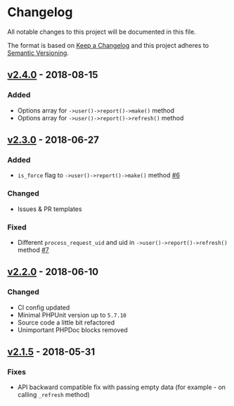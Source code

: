 # Changelog

All notable changes to this project will be documented in this file.

The format is based on [Keep a Changelog][keepachangelog] and this project adheres to [Semantic Versioning][semver].

## [v2.4.0] - 2018-08-15

### Added

- Options array for `->user()->report()->make()` method
- Options array for `->user()->report()->refresh()` method

## [v2.3.0] - 2018-06-27

### Added

- `is_force` flag to `->user()->report()->make()` method [#6]

### Changed

- Issues & PR templates

### Fixed

- Different `process_request_uid` and uid in `->user()->report()->refresh()` method [#7]

## [v2.2.0] - 2018-06-10

### Changed

- CI config updated
- Minimal PHPUnit version up to `5.7.10`
- Source code a little bit refactored
- Unimportant PHPDoc blocks removed

## [v2.1.5] - 2018-05-31

### Fixes

- API backward compatible fix with passing empty data (for example - on calling `_refresh` method)

[v2.4.0]:https://github.com/avto-dev/b2b-api-php/compare/v2.3.0...v2.4.0
[v2.3.0]:https://github.com/avto-dev/b2b-api-php/compare/v2.2.0...v2.3.0
[v2.2.0]:https://github.com/avto-dev/b2b-api-php/compare/v2.1.5...v2.2.0
[v2.1.5]:https://github.com/avto-dev/b2b-api-php/compare/v2.1.4...v2.1.5

[#7]:https://github.com/avto-dev/b2b-api-php/issues/7
[#6]:https://github.com/avto-dev/b2b-api-php/issues/6

[keepachangelog]:https://keepachangelog.com/en/1.0.0/
[semver]:https://semver.org/spec/v2.0.0.html
